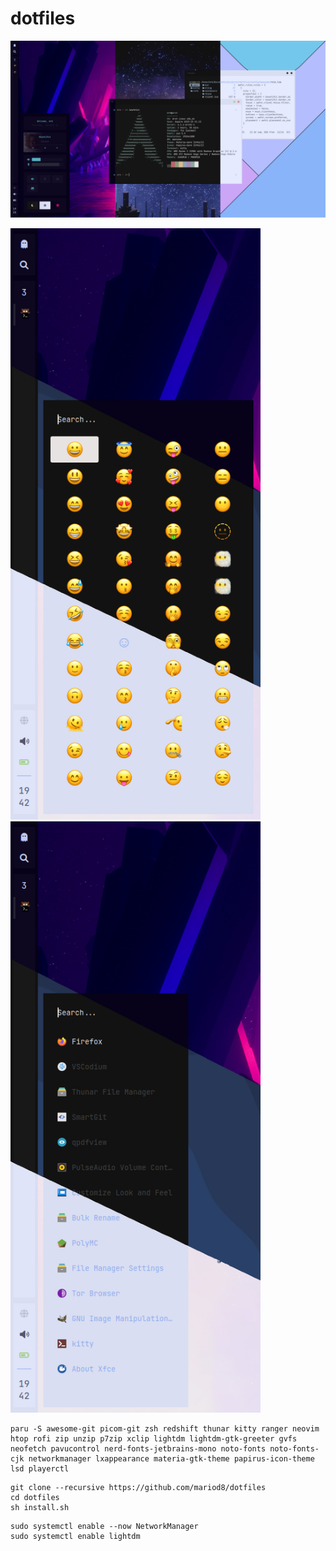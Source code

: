 # dotfiles

<p align="center">
  <img src="/assets/tricolor.png" width="720" />
</p>

<p float="center">
  <img src="/assets/rofi_apps.png" width="400" />
  <img src="/assets/rofi_emojis.png" width="400" /> 
</p>

```
paru -S awesome-git picom-git zsh redshift thunar kitty ranger neovim htop rofi zip unzip p7zip xclip lightdm lightdm-gtk-greeter gvfs neofetch pavucontrol nerd-fonts-jetbrains-mono noto-fonts noto-fonts-cjk networkmanager lxappearance materia-gtk-theme papirus-icon-theme lsd playerctl
```

```
git clone --recursive https://github.com/mariod8/dotfiles
cd dotfiles
sh install.sh
```

```
sudo systemctl enable --now NetworkManager
sudo systemctl enable lightdm
```
